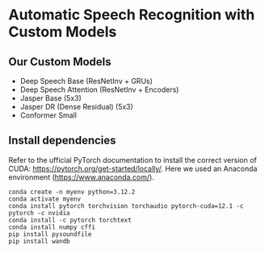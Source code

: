 # Automatic Speech Recognition with Custom Models

## Our Custom Models

- Deep Speech Base (ResNetInv + GRUs)
- Deep Speech Attention (ResNetInv + Encoders)
- Jasper Base (5x3)
- Jasper DR (Dense Residual) (5x3)
- Conformer Small

## Install dependencies

Refer to the ufficial PyTorch documentation to install the correct version of CUDA: https://pytorch.org/get-started/locally/. Here we used an Anaconda environment (https://www.anaconda.com/). 

```
conda create -n myenv python=3.12.2
conda activate myenv
conda install pytorch torchvision torchaudio pytorch-cuda=12.1 -c pytorch -c nvidia
conda install -c pytorch torchtext
conda install numpy cffi
pip install pysoundfile
pip install wandb
```